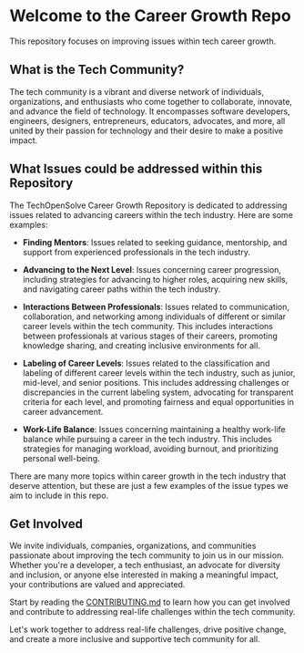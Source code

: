 # Welcome to the Career Growth Repo

This repository focuses on improving issues within tech career growth.

## What is the Tech Community?

The tech community is a vibrant and diverse network of individuals, organizations, and enthusiasts who come together to collaborate, innovate, and advance the field of technology. It encompasses software developers, engineers, designers, entrepreneurs, educators, advocates, and more, all united by their passion for technology and their desire to make a positive impact.

## What Issues could be addressed within this Repository

The TechOpenSolve Career Growth Repository is dedicated to addressing issues related to advancing careers within the tech industry. Here are some examples:

- **Finding Mentors**: Issues related to seeking guidance, mentorship, and support from experienced professionals in the tech industry.

- **Advancing to the Next Level**: Issues concerning career progression, including strategies for advancing to higher roles, acquiring new skills, and navigating career paths within the tech industry.

- **Interactions Between Professionals**: Issues related to communication, collaboration, and networking among individuals of different or similar career levels within the tech community. This includes interactions between professionals at various stages of their careers, promoting knowledge sharing, and creating inclusive environments for all.

- **Labeling of Career Levels**: Issues related to the classification and labeling of different career levels within the tech industry, such as junior, mid-level, and senior positions. This includes addressing challenges or discrepancies in the current labeling system, advocating for transparent criteria for each level, and promoting fairness and equal opportunities in career advancement.

- **Work-Life Balance**: Issues concerning maintaining a healthy work-life balance while pursuing a career in the tech industry. This includes strategies for managing workload, avoiding burnout, and prioritizing personal well-being.

There are many more topics within career growth in the tech industry that deserve attention, but these are just a few examples of the issue types we aim to include in this repo.

## Get Involved
We invite individuals, companies, organizations, and communities passionate about improving the tech community to join us in our mission. Whether you're a developer, a tech enthusiast, an advocate for diversity and inclusion, or anyone else interested in making a meaningful impact, your contributions are valued and appreciated.

Start by reading the [CONTRIBUTING.md](CONTRIBUTING.md) to learn how you can get involved and contribute to addressing real-life challenges within the tech community.

Let's work together to address real-life challenges, drive positive change, and create a more inclusive and supportive tech community for all.